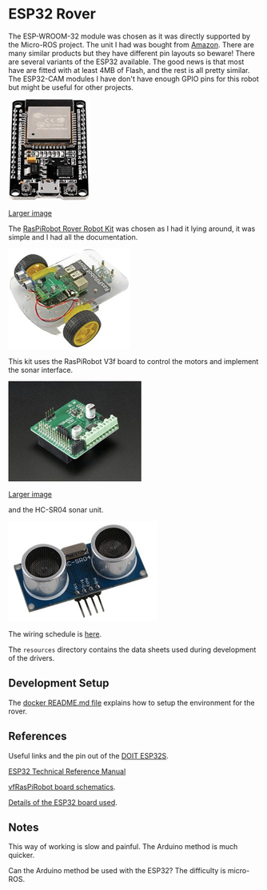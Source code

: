 # ESP32 Rover

The ESP-WROOM-32 module was chosen as it was directly supported by the
Micro-ROS project.  The unit I had was bought from
[Amazon](https://smile.amazon.co.uk/gp/product/B071JR9WS9).  There are many
similar products but they have different pin layouts so beware!  There are
several variants of the ESP32 available.  The good news is that most have are
fitted with at least 4MB of Flash, and the rest is all pretty similar.  The
ESP32-CAM modules I have don't have enough GPIO pins for this robot but
might be useful for other projects.

![ESP-WROOM-32](resources/esp32-wroom-thumb.jpg "ESP-WROOM-32")

[Larger image](resources/esp32-wroom.jpg)

The [RasPiRobot Rover Robot Kit](https://cpc.farnell.com/monkmakes/sku00049/raspirobot-rover-robot-kit/dp/SC14457)
was chosen as I had it lying around, it was simple and I had all the
documentation.

![RasPiRobot Rover Robot](resources/RasPiRobot.jpg "RasPiRobot Rover Robot")

This kit uses the RasPiRobot V3f board to control the motors and implement the sonar interface.

![RasPiRobot v3f Board](resources/RasPiRobotv3f-thumb.jpg "RasPiRobot V3f board")

[Larger image](resources/RasPiRobotv3f.jpg)

and the HC-SR04 sonar unit.

![HC-SRO4](resources/HC-SR04.jpg "HC-SRO4")

The wiring schedule is [here](wiring.md).

The `resources` directory contains the data sheets used during development of the
drivers.

## Development Setup

The [docker README.md file](docker-client/README.md) explains how to setup the environment for the rover.

## References

Useful links and the pin out of the
[DOIT ESP32S](https://github.com/playelek/pinout-doit-32devkitv1).

[ESP32 Technical Reference Manual](https://www.espressif.com/sites/default/files/documentation/esp32_technical_reference_manual_en.pdf)

[vfRasPiRobot board schematics](https://github.com/simonmonk/raspirobotboard3).

[Details of the ESP32 board used](https://github.com/Nicholas3388/LuaNode).

## Notes

This way of working is slow and painful.  The Arduino method is much quicker.

Can the Arduino method be used with the ESP32?  The difficulty is micro-ROS.
